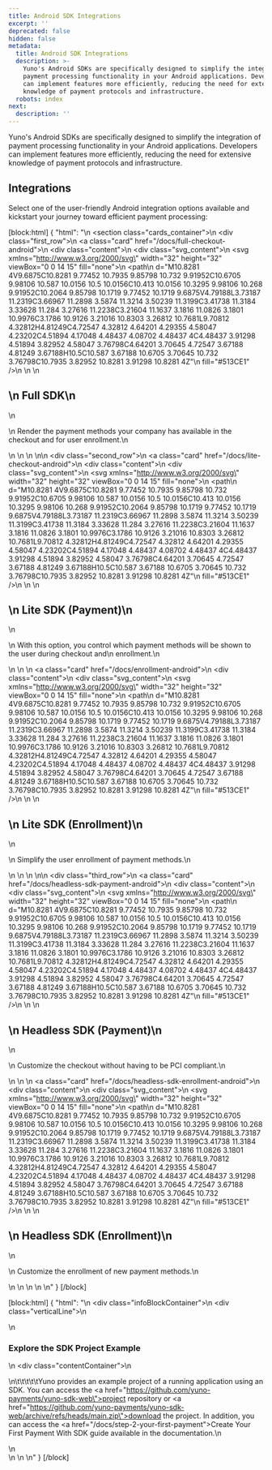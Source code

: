 ```yaml
---
title: Android SDK Integrations
excerpt: ''
deprecated: false
hidden: false
metadata:
  title: Android SDK Integrations
  description: >-
    Yuno's Android SDKs are specifically designed to simplify the integration of
    payment processing functionality in your Android applications. Developers
    can implement features more efficiently, reducing the need for extensive
    knowledge of payment protocols and infrastructure.
  robots: index
next:
  description: ''
---
```

Yuno's Android SDKs are specifically designed to simplify the integration of payment processing functionality in your Android applications. Developers can implement features more efficiently, reducing the need for extensive knowledge of payment protocols and infrastructure.

## Integrations

Select one of the user-friendly Android integration options available and kickstart your journey toward efficient payment processing:

[block:html]
{
  "html": "<body>\n  <section class=\"cards_container\">\n    <div class=\"first_row\">\n      <a class=\"card\" href=\"/docs/full-checkout-android\">\n        <div class=\"content\">\n          <div class=\"svg_content\">\n            <svg xmlns=\"http://www.w3.org/2000/svg\" width=\"32\" height=\"32\" viewBox=\"0 0 14 15\" fill=\"none\">\n              <path\n                d=\"M10.8281 4V9.6875C10.8281 9.77452 10.7935 9.85798 10.732 9.91952C10.6705 9.98106 10.587 10.0156 10.5 10.0156C10.413 10.0156 10.3295 9.98106 10.268 9.91952C10.2064 9.85798 10.1719 9.77452 10.1719 9.6875V4.79188L3.73187 11.2319C3.66967 11.2898 3.5874 11.3214 3.50239 11.3199C3.41738 11.3184 3.33628 11.284 3.27616 11.2238C3.21604 11.1637 3.1816 11.0826 3.1801 10.9976C3.1786 10.9126 3.21016 10.8303 3.26812 10.7681L9.70812 4.32812H4.81249C4.72547 4.32812 4.64201 4.29355 4.58047 4.23202C4.51894 4.17048 4.48437 4.08702 4.48437 4C4.48437 3.91298 4.51894 3.82952 4.58047 3.76798C4.64201 3.70645 4.72547 3.67188 4.81249 3.67188H10.5C10.587 3.67188 10.6705 3.70645 10.732 3.76798C10.7935 3.82952 10.8281 3.91298 10.8281 4Z\"\n                fill=\"#513CE1\" />\n            </svg>\n          </div>\n          <h2>\n            Full SDK\n          </h2>\n          <p>\n            Render the payment methods your company has available in the checkout and for user enrollment.\n          </p>\n        </div>\n      </a>\n    </div>\n\n    <div class=\"second_row\">\n      <a class=\"card\" href=\"/docs/lite-checkout-android\">\n        <div class=\"content\">\n          <div class=\"svg_content\">\n            <svg xmlns=\"http://www.w3.org/2000/svg\" width=\"32\" height=\"32\" viewBox=\"0 0 14 15\" fill=\"none\">\n              <path\n                d=\"M10.8281 4V9.6875C10.8281 9.77452 10.7935 9.85798 10.732 9.91952C10.6705 9.98106 10.587 10.0156 10.5 10.0156C10.413 10.0156 10.3295 9.98106 10.268 9.91952C10.2064 9.85798 10.1719 9.77452 10.1719 9.6875V4.79188L3.73187 11.2319C3.66967 11.2898 3.5874 11.3214 3.50239 11.3199C3.41738 11.3184 3.33628 11.284 3.27616 11.2238C3.21604 11.1637 3.1816 11.0826 3.1801 10.9976C3.1786 10.9126 3.21016 10.8303 3.26812 10.7681L9.70812 4.32812H4.81249C4.72547 4.32812 4.64201 4.29355 4.58047 4.23202C4.51894 4.17048 4.48437 4.08702 4.48437 4C4.48437 3.91298 4.51894 3.82952 4.58047 3.76798C4.64201 3.70645 4.72547 3.67188 4.81249 3.67188H10.5C10.587 3.67188 10.6705 3.70645 10.732 3.76798C10.7935 3.82952 10.8281 3.91298 10.8281 4Z\"\n                fill=\"#513CE1\" />\n            </svg>\n          </div>\n          <h2>\n            Lite SDK (Payment)\n          </h2>\n          <p>\n            With this option, you control which payment methods will be shown to the user during checkout and\n            enrollment.\n          </p>\n        </div>\n      </a>\n      <a class=\"card\" href=\"/docs/enrollment-android\">\n        <div class=\"content\">\n          <div class=\"svg_content\">\n            <svg xmlns=\"http://www.w3.org/2000/svg\" width=\"32\" height=\"32\" viewBox=\"0 0 14 15\" fill=\"none\">\n              <path\n                d=\"M10.8281 4V9.6875C10.8281 9.77452 10.7935 9.85798 10.732 9.91952C10.6705 9.98106 10.587 10.0156 10.5 10.0156C10.413 10.0156 10.3295 9.98106 10.268 9.91952C10.2064 9.85798 10.1719 9.77452 10.1719 9.6875V4.79188L3.73187 11.2319C3.66967 11.2898 3.5874 11.3214 3.50239 11.3199C3.41738 11.3184 3.33628 11.284 3.27616 11.2238C3.21604 11.1637 3.1816 11.0826 3.1801 10.9976C3.1786 10.9126 3.21016 10.8303 3.26812 10.7681L9.70812 4.32812H4.81249C4.72547 4.32812 4.64201 4.29355 4.58047 4.23202C4.51894 4.17048 4.48437 4.08702 4.48437 4C4.48437 3.91298 4.51894 3.82952 4.58047 3.76798C4.64201 3.70645 4.72547 3.67188 4.81249 3.67188H10.5C10.587 3.67188 10.6705 3.70645 10.732 3.76798C10.7935 3.82952 10.8281 3.91298 10.8281 4Z\"\n                fill=\"#513CE1\" />\n            </svg>\n          </div>\n          <h2>\n            Lite SDK (Enrollment)\n          </h2>\n          <p>\n            Simplify the user enrollment of payment methods.\n          </p>\n        </div>\n      </a>\n    </div>\n\n    <div class=\"third_row\">\n      <a class=\"card\" href=\"/docs/headless-sdk-payment-android\">\n        <div class=\"content\">\n          <div class=\"svg_content\">\n            <svg xmlns=\"http://www.w3.org/2000/svg\" width=\"32\" height=\"32\" viewBox=\"0 0 14 15\" fill=\"none\">\n              <path\n                d=\"M10.8281 4V9.6875C10.8281 9.77452 10.7935 9.85798 10.732 9.91952C10.6705 9.98106 10.587 10.0156 10.5 10.0156C10.413 10.0156 10.3295 9.98106 10.268 9.91952C10.2064 9.85798 10.1719 9.77452 10.1719 9.6875V4.79188L3.73187 11.2319C3.66967 11.2898 3.5874 11.3214 3.50239 11.3199C3.41738 11.3184 3.33628 11.284 3.27616 11.2238C3.21604 11.1637 3.1816 11.0826 3.1801 10.9976C3.1786 10.9126 3.21016 10.8303 3.26812 10.7681L9.70812 4.32812H4.81249C4.72547 4.32812 4.64201 4.29355 4.58047 4.23202C4.51894 4.17048 4.48437 4.08702 4.48437 4C4.48437 3.91298 4.51894 3.82952 4.58047 3.76798C4.64201 3.70645 4.72547 3.67188 4.81249 3.67188H10.5C10.587 3.67188 10.6705 3.70645 10.732 3.76798C10.7935 3.82952 10.8281 3.91298 10.8281 4Z\"\n                fill=\"#513CE1\" />\n            </svg>\n          </div>\n          <h2>\n            Headless SDK (Payment)\n          </h2>\n          <p>\n            Customize the checkout without having to be PCI compliant.\n          </p>\n        </div>\n      </a>\n      <a class=\"card\" href=\"/docs/headless-sdk-enrollment-android\">\n        <div class=\"content\">\n          <div class=\"svg_content\">\n            <svg xmlns=\"http://www.w3.org/2000/svg\" width=\"32\" height=\"32\" viewBox=\"0 0 14 15\" fill=\"none\">\n              <path\n                d=\"M10.8281 4V9.6875C10.8281 9.77452 10.7935 9.85798 10.732 9.91952C10.6705 9.98106 10.587 10.0156 10.5 10.0156C10.413 10.0156 10.3295 9.98106 10.268 9.91952C10.2064 9.85798 10.1719 9.77452 10.1719 9.6875V4.79188L3.73187 11.2319C3.66967 11.2898 3.5874 11.3214 3.50239 11.3199C3.41738 11.3184 3.33628 11.284 3.27616 11.2238C3.21604 11.1637 3.1816 11.0826 3.1801 10.9976C3.1786 10.9126 3.21016 10.8303 3.26812 10.7681L9.70812 4.32812H4.81249C4.72547 4.32812 4.64201 4.29355 4.58047 4.23202C4.51894 4.17048 4.48437 4.08702 4.48437 4C4.48437 3.91298 4.51894 3.82952 4.58047 3.76798C4.64201 3.70645 4.72547 3.67188 4.81249 3.67188H10.5C10.587 3.67188 10.6705 3.70645 10.732 3.76798C10.7935 3.82952 10.8281 3.91298 10.8281 4Z\"\n                fill=\"#513CE1\" />\n            </svg>\n          </div>\n          <h2>\n            Headless SDK (Enrollment)\n          </h2>\n          <p>\n            Customize the enrollment of new payment methods.\n          </p>\n        </div>\n      </a>\n    </div>\n  </section>\n</body>"
}
[/block]


[block:html]
{
  "html": "<body>\n  <div class=\"infoBlockContainer\">\n    <div class=\"verticalLine\"></div>\n    <div>\n      <h3>Explore the SDK Project Example</h3>\n      <div class=\"contentContainer\">\n        <p>\n\t\t\t\t\tYuno provides an example project of a running application using an SDK. You can access the <a href=\"https://github.com/yuno-payments/yuno-sdk-web\">project repository</a> or <a href=\"https://github.com/yuno-payments/yuno-sdk-web/archive/refs/heads/main.zip\">download the project</a>. In addition, you can access the <a href=\"/docs/step-2-your-first-payment\">Create Your First Payment With SDK</a> guide available in the documentation.\n        </p>\n      </div>\n    </div>\n  </div>\n</body>"
}
[/block]